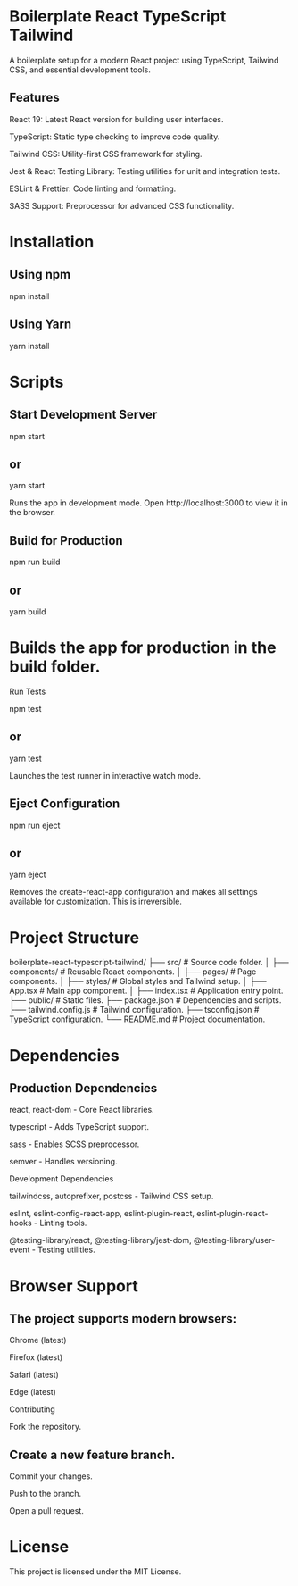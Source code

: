 # Boilerplate React TypeScript Tailwind

A boilerplate setup for a modern React project using TypeScript, Tailwind CSS, and essential development tools.

## Features

React 19: Latest React version for building user interfaces.

TypeScript: Static type checking to improve code quality.

Tailwind CSS: Utility-first CSS framework for styling.

Jest & React Testing Library: Testing utilities for unit and integration tests.

ESLint & Prettier: Code linting and formatting.

SASS Support: Preprocessor for advanced CSS functionality.

# Installation

## Using npm

npm install

## Using Yarn

yarn install

# Scripts

## Start Development Server

npm start

## or

yarn start

Runs the app in development mode. Open http://localhost:3000 to view it in the browser.

## Build for Production

npm run build

## or

yarn build

# Builds the app for production in the build folder.

Run Tests

npm test

## or

yarn test

Launches the test runner in interactive watch mode.

## Eject Configuration

npm run eject

## or

yarn eject

Removes the create-react-app configuration and makes all settings available for customization. This is irreversible.

# Project Structure

boilerplate-react-typescript-tailwind/
├── src/ # Source code folder.
│ ├── components/ # Reusable React components.
│ ├── pages/ # Page components.
│ ├── styles/ # Global styles and Tailwind setup.
│ ├── App.tsx # Main app component.
│ ├── index.tsx # Application entry point.
├── public/ # Static files.
├── package.json # Dependencies and scripts.
├── tailwind.config.js # Tailwind configuration.
├── tsconfig.json # TypeScript configuration.
└── README.md # Project documentation.

# Dependencies

## Production Dependencies

react, react-dom - Core React libraries.

typescript - Adds TypeScript support.

sass - Enables SCSS preprocessor.

semver - Handles versioning.

Development Dependencies

tailwindcss, autoprefixer, postcss - Tailwind CSS setup.

eslint, eslint-config-react-app, eslint-plugin-react, eslint-plugin-react-hooks - Linting tools.

@testing-library/react, @testing-library/jest-dom, @testing-library/user-event - Testing utilities.

# Browser Support

## The project supports modern browsers:

Chrome (latest)

Firefox (latest)

Safari (latest)

Edge (latest)

Contributing

Fork the repository.

## Create a new feature branch.

Commit your changes.

Push to the branch.

Open a pull request.

# License

This project is licensed under the MIT License.
